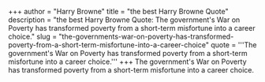 +++
author = "Harry Browne"
title = "the best Harry Browne Quote"
description = "the best Harry Browne Quote: The government's War on Poverty has transformed poverty from a short-term misfortune into a career choice."
slug = "the-governments-war-on-poverty-has-transformed-poverty-from-a-short-term-misfortune-into-a-career-choice"
quote = '''The government's War on Poverty has transformed poverty from a short-term misfortune into a career choice.'''
+++
The government's War on Poverty has transformed poverty from a short-term misfortune into a career choice.
